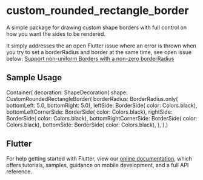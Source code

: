 # custom_rounded_rectangle_border

A simple package for drawing custom shape borders with full control on how you want the sides to be
rendered.

It simply addresses the an open Flutter issue where an error is thrown when you try to set a
borderRadius and border at the same time, see open issue below:
[Support non-uniform Borders with a non-zero borderRadius](https://github.com/flutter/flutter/issues/12583)

## Sample Usage
Container(
    decoration: ShapeDecoration(
    shape: CustomRoundedRectangleBorder(
      borderRadius: BorderRadius.only(
          bottomLeft: 5.0,
          bottomRight: 5.0),
      leftSide: BorderSide(
          color: Colors.black),
      bottomLeftCornerSide: BorderSide(
          color: Colors.black),
      rightSide: BorderSide(
          color: Colors.black),
      bottomRightCornerSide: BorderSide(
          color: Colors.black),
      bottomSide: BorderSide(
          color: Colors.black),
    ),
),)

## Flutter
For help getting started with Flutter, view our 
[online documentation](https://flutter.dev/docs), which offers tutorials, 
samples, guidance on mobile development, and a full API reference.
